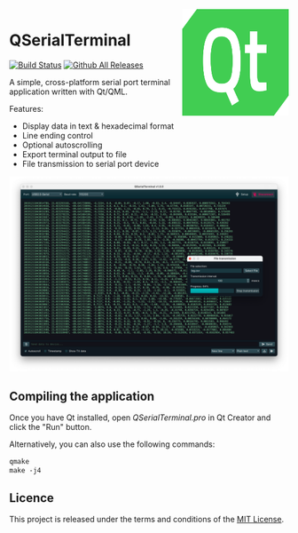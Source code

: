 <a href="#">
    <img width="192px" height="192px" src="doc/icon.svg" align="right" />
</a>

# QSerialTerminal

[![Build Status](https://github.com/alex-spataru/QSerialTerminal/workflows/Build/badge.svg)](https://github.com/alex-spataru/QSerialTerminal/actions)
[![Github All Releases](https://img.shields.io/github/downloads/alex-spataru/QSerialTerminal/total.svg)](https://github.com/alex-spataru/QSerialTerminal/releases/)

A simple, cross-platform serial port terminal application written with Qt/QML.

Features:
- Display data in text & hexadecimal format
- Line ending control
- Optional autoscrolling
- Export terminal output to file
- File transmission to serial port device

![Main window screenshot](doc/screenshot.png)

## Compiling the application

Once you have Qt installed, open *QSerialTerminal.pro* in Qt Creator and click the "Run" button.

Alternatively, you can also use the following commands:

	qmake
	make -j4

## Licence

This project is released under the terms and conditions of the [MIT License](LICENSE.md).
